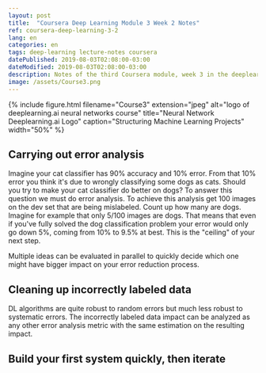 ```yaml
---
layout: post
title:  "Coursera Deep Learning Module 3 Week 2 Notes"
ref: coursera-deep-learning-3-2
lang: en
categories: en
tags: deep-learning lecture-notes coursera
datePublished: 2019-08-03T02:08:00-03:00
dateModified: 2019-08-03T02:08:00-03:00
description: Notes of the third Coursera module, week 3 in the deeplearning.ai specialization
image: /assets/Course3.png
---
```


{% include figure.html filename="Course3" extension="jpeg" alt="logo of deeplearning.ai neural networks course" title="Neural Network Deeplearning.ai Logo" caption="Structuring Machine Learning Projects" width="50%" %}

<style type="text/css">
	div.code-highlited-mod{font-family:monospace;font-size: 15px;border: 1px solid #e8e8e8;border-radius: 3px;background-color: #eef;padding: 8px 12px;overflow-x: auto;}
</style>
<script type="text/x-mathjax-config">
MathJax.Hub.Config({
  tex2jax: {inlineMath: [['$','$'], ['\\(','\\)']]},
  displayAlign: "left"
});
</script>
<script src='https://cdnjs.cloudflare.com/ajax/libs/mathjax/2.7.5/latest.js?config=TeX-MML-AM_CHTML' async></script>

## Carrying out error analysis

Imagine your cat classifier has 90% accuracy and 10% error. From that 10% error you think it's due to wrongly classifying some dogs as cats. Should you try to make your cat classifier do better on dogs? To answer this question we must do error analysis. To achieve this analysis get 100 images on the dev set that are being mislabeled. Count up how many are dogs. Imagine for example that only 5/100 images are dogs. That means that even if you've fully solved the dog classification problem your error would only go down 5%, coming from 10% to 9.5% at best. This is the "ceiling" of your next step.

Multiple ideas can be evaluated in parallel to quickly decide which one might have bigger impact on your error reduction process.

## Cleaning up incorrectly labeled data

DL algorithms are quite robust to random errors but much less robust to systematic errors. The incorrectly labeled data impact can be analyzed as any other error analysis metric with the same estimation on the resulting impact.

## Build your first system quickly, then iterate

